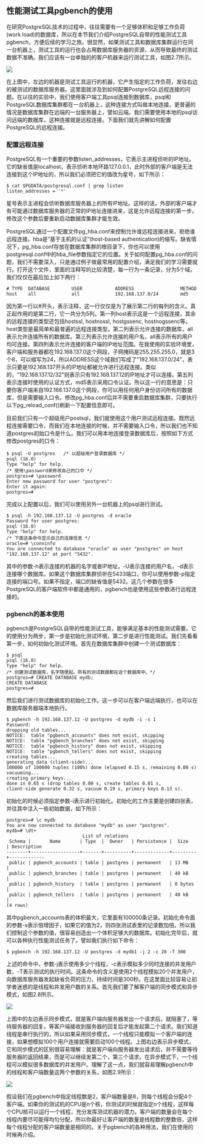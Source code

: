 ## 性能测试工具pgbench的使用

在研究PostgreSQL技术的过程中，往往需要有一个足够体积和足够工作负荷(work load)的数据库，所以在本节我们介绍PostgreSQL自带的性能测试工具pgbench，方便后续的学习之旅。很显然，如果测试工具和数据库集群运行在同一台机器上，测试工具的运行也会占用数据库服务器的资源，从而导致最终的测试数据不准确。我们应该有一台单独的的客户机器来运行测试工具，如图2.7所示。

![](x0274.svg) <!-- 数据库性能测试的基本架构 -->

在上图中，左边的机器是测试工具运行的机器，它产生指定的工作负荷，发往右边的被测试的数据库服务器。这里面就涉及到如何配置PostgreSQL远程连接的问题。在以往的实验中，我们使用客户端工具psql连接到数据库，psql和PostgreSQL数据库集群都在一台机器上，这种连接方式叫做本地连接。更普遍的情况是数据库集群在远端的一台服务器上，譬如云端。我们需要使用本地的psql访问远端的数据库，这种连接就是远程连接。下面我们就先讲解如何配置PostgreSQL的远程连接。

### 配置远程连接

PostgreSQL有一个重要的参数listen_addresses，它表示主进程侦听的IP地址。它的缺省值是localhost，表示侦听本地环路127.0.0.1，此时外部的客户端是无法连接到这个IP地址的，所以我们必须把它的值改为星号，如下所示：
```
$ cat $PGDATA/postgresql.conf | grep listen
listen_addresses = '*'
```
星号表示主进程会侦听数据库服务器上的所有IP地址。这样的话，外部的客户端才有可能通过数据库服务器的正常的IP地址连接进来，这是允许远程连接的第一步。修改这个参数后要重新启动数据库集群才能生效。

PostgreSQL通过一个配置文件pg_hba.conf来控制允许谁远程连接进来，拒绝谁远程连接。hba是“基于主机的认证”(host-based authentication)的缩写。缺省情况下，pg_hba.conf存放在数据库集群的根目录下，你也可以使用postgresql.conf中的hba_file参数指定它的位置。关于如何配置pg_hba.conf的问题，我们不需要深入，只是通过例子做最常用的配置介绍，满足我们的学习需要就行。打开这个文件，里面的注释写的比较清楚，每一行为一条记录，分为5个域。我们仅仅在最后加上如下两行：
```
# TYPE  DATABASE        USER            ADDRESS                 METHOD
host    all             all             192.168.137.0/24        md5
```
因为第一行以#开头，表示注释，这一行仅仅是为了展示第二行的每列的含义。真正起作用的是第二行，它一共分为5列。第一列host表示这是一个远程连接，其余的远程连接的类型还包括hostssl, hostnossl, hostgssenc, hostnogssenc等。host类型是最简单和最普遍的远程连接类型。第二列表示允许连接的数据库，all表示允许连接所有的数据库。第三列表示允许连接的用户名，all表示所有的用户均可连接。第四列表示允许连接的客户端的IP地址范围。在我使用的实验环境里，客户端和服务器都在192.168.137.0这个网段，子网掩码是255.255.255.0，就是3个8，可以缩写为24，所以ADDRESS这个域我们写成了"192.168.137.0/24"，表示只要是192.168.137开头的IP地址都被允许进行远程连接。类似的，"192.168.137.12/32"则表示只有192.168.137.12的IP地址才可以连接。第五列表示连接时使用的认证方式，md5表示采用口令认证。所以这一行的意思是：只要你客户端来自192.168.137.0这个网段，你可以用任何用户身份访问所有的数据库，但是需要输入口令。修改pg_hba.conf后并不需要重启数据库集群，只要执行以下pg_reload_conf()刷新一下配置信息即可。

目前我们只有一个超级用户postsql，我们就使用这个用户测试远程连接。既然远程连接需要口令，而我们在本地连接的时候，并不需要输入口令，所以我们也不知道postgres初始口令是什么。我们可以用本地连接登录数据库后，按照如下方式修改postgres的口令：
```
$ psql -U postgres   /* 以超级用户登录数据库 */
psql (16.0)
Type "help" for help.
/* 使用\password来修改自己的口令 */
postgres=# \password
Enter new password for user "postgres": 
Enter it again: 
postgres=# 
```
完成以上配置以后，我们可以使用另外一台机器上的psql进行测试。
```
$ psql -h 192.168.137.12 -U postgres -d oracle
Password for user postgres:
psql (16.0)
Type "help" for help.
/* 下面这条命令显示自己的连接信息 */
oracle=# \conninfo
You are connected to database "oracle" as user "postgres" on host "192.168.137.12" at port "5432".
```
其中的参数-h表示连接的机器的名字或者IP地址，-U表示连接的用户名，-d表示连接哪个数据库。如果这个数据库集群侦听在5433端口，你可以使用参数-p指定连接的端口号。如果不指定，端口的缺省值是5432。这几个参数在很多PostgreSQL的客户端软件中都是通用的，pgbench也是使用这些参数进行远程连接的。

### pgbench的基本使用

pgbench是PostgreSQL自带的性能测试工具，能够满足基本的性能测试需要。它的使用分为两步，第一步是初始化测试环境，第二步是进行性能测试。我们先看看第一步，如何初始化测试环境。首先在数据库集群中创建一个测试数据库：
```
$ psql
psql (16.0)
Type "help" for help.
/* 创建测试数据库，名字随便起。所有的测试数据都在这个数据库中。*/
postgres=# CREATE DATABASE mydb;
CREATE DATABASE
postgres=# 
```
然后我们进行测试数据库的初始化工作。这一步可以在客户端远端执行，也可以在数据库服务器端本地执行。
```
$ pgbench -h 192.168.137.12 -U postgres -d mydb -i -s 1
Password:
dropping old tables...
NOTICE:  table "pgbench_accounts" does not exist, skipping
NOTICE:  table "pgbench_branches" does not exist, skipping
NOTICE:  table "pgbench_history" does not exist, skipping
NOTICE:  table "pgbench_tellers" does not exist, skipping
creating tables...
generating data (client-side)...
100000 of 100000 tuples (100%) done (elapsed 0.15 s, remaining 0.00 s)
vacuuming...
creating primary keys...
done in 0.65 s (drop tables 0.00 s, create tables 0.01 s,
client-side generate 0.32 s, vacuum 0.19 s, primary keys 0.13 s).
```
初始化的时候必须指定参数-i表示进行初始化。初始化的工作主要是创建四张表，并往其中注入一些初始数据，如下所示：
```
postgres=# \c mydb
You are now connected to database "mydb" as user "postgres".
mydb=# \dt+
                            List of relations
 Schema |       Name       | Type  |  Owner   | Persistence |  Size   | Description 
--------+------------------+-------+----------+-------------+---------+-------------
 public | pgbench_accounts | table | postgres | permanent   | 13 MB   | 
 public | pgbench_branches | table | postgres | permanent   | 40 kB   | 
 public | pgbench_history  | table | postgres | permanent   | 0 bytes | 
 public | pgbench_tellers  | table | postgres | permanent   | 40 kB   | 
(4 rows)
```
其中pgbench_accounts表的体积最大，它里面有100000条记录。初始化命令面的参数-s表示倍增因子，如果它的值为2，则四张测试表里的记录数加倍。所以我们控制这个参数的值，很容易创造出一个体积足够大的数据库。初始化完毕后，就可以各种执行性能测试任务了。譬如我们执行如下命令：
```
$ pgbench -h 192.168.137.12 -U postgres -d mydb1 -j 2 -c 20 -T 300
```
上述的命令中，参数-j表示使用多少个线程，-c表示模拟多少同时连接的并发用户数，-T表示测试的执行时间。这条命令的含义是使用2个线程模拟20个并发用户，向数据库服务器发起缺省负荷的压力，持续时间是300秒。在这里面比较容易让初学者迷惑的是线程和并发用户数的关系。首先我们要了解客户端的同步模式和异步模式，如图2.8所示。

![](x0275.svg) <!-- 网络协议的同步和异步模式 6-->

上图中的左边表示同步模式，就是客户端向服务器发出一个请求后，就阻塞了，等待服务器的回复。等客户端接收到服务器的回复后才能发起第二个请求。我们知道线程是串行执行的，所以如果采用同步模式，一个线程只能模拟一个客户端的连接，如果想模拟100个用户连接就需要启动100个线程。上图右边表示异步模式，它和同步模式的区别很容易理解：就是客户端向服务器发出请求后，并不需要等待服务器的返回结果，而是可以继续发第二个，第三个请求。在异步模式下，一个线程可以模拟很多数据库的并发用户。理解了这一点，我们就容易理解pgbench中的线程和客户端数量这两个参数的关系，如图2.9所示：

![](x0276.svg) <!-- 线程和数据库连接数的关系 -->

假设我们在pgbench中指定线程数是2，客户端数量是8，则每个线程会分配4个客户端。如果你的测试机的CPU是n个核，你测试的时候就指定n个线程，这样每个CPU核可以运行一个线程，充分发挥测试机器的潜力。客户端的数量会在每个线程内要尽可能得均匀分配，所以你最好让客户端的数量是线程数的整数倍，这样每个线程分配的客户端数量是相同的。关于pgbench的各种用法，我们在使用的时候再介绍。







